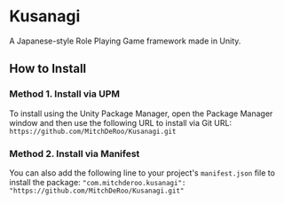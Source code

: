 # Kusanagi
 A Japanese-style Role Playing Game framework made in Unity.

 ## How to Install
 
 ### Method 1. Install via UPM
 To install using the Unity Package Manager, open the Package Manager window and then use the following URL to install via Git URL:
`https://github.com/MitchDeRoo/Kusanagi.git`

### Method 2. Install via Manifest
You can also add the following line to your project's `manifest.json` file to install the package:
`"com.mitchderoo.kusanagi": "https://github.com/MitchDeRoo/Kusanagi.git"`
